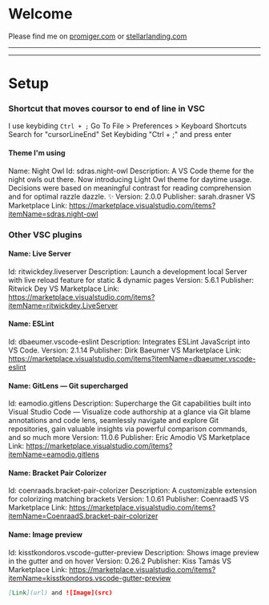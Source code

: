 # Welcome

Please find me on [promiger.com](https://promiger.com) or [stellarlanding.com](https://stellarlanding.com)

---
***



# Setup

### Shortcut that moves coursor to end of line in VSC
I use keybiding  ``` Ctrl + ; ```
Go To File > Preferences > Keyboard Shortcuts
Search for "cursorLineEnd"
Set Keybiding "Ctrl + ;" and press enter


#### Theme I'm using 
Name: Night Owl
Id: sdras.night-owl
Description: A VS Code theme for the night owls out there. Now introducing Light Owl theme for daytime usage. Decisions were based on meaningful contrast for reading comprehension and for optimal razzle dazzle. ✨
Version: 2.0.0
Publisher: sarah.drasner
VS Marketplace Link: https://marketplace.visualstudio.com/items?itemName=sdras.night-owl


### Other VSC plugins 
#### Name: Live Server
Id: ritwickdey.liveserver
Description: Launch a development local Server with live reload feature for static & dynamic pages
Version: 5.6.1
Publisher: Ritwick Dey
VS Marketplace Link: https://marketplace.visualstudio.com/items?itemName=ritwickdey.LiveServer


#### Name: ESLint
Id: dbaeumer.vscode-eslint
Description: Integrates ESLint JavaScript into VS Code.
Version: 2.1.14
Publisher: Dirk Baeumer
VS Marketplace Link: https://marketplace.visualstudio.com/items?itemName=dbaeumer.vscode-eslint


#### Name: GitLens — Git supercharged
Id: eamodio.gitlens
Description: Supercharge the Git capabilities built into Visual Studio Code — Visualize code authorship at a glance via Git blame annotations and code lens, seamlessly navigate and explore Git repositories, gain valuable insights via powerful comparison commands, and so much more
Version: 11.0.6
Publisher: Eric Amodio
VS Marketplace Link: https://marketplace.visualstudio.com/items?itemName=eamodio.gitlens


#### Name: Bracket Pair Colorizer
Id: coenraads.bracket-pair-colorizer
Description: A customizable extension for colorizing matching brackets
Version: 1.0.61
Publisher: CoenraadS
VS Marketplace Link: https://marketplace.visualstudio.com/items?itemName=CoenraadS.bracket-pair-colorizer

#### Name: Image preview
Id: kisstkondoros.vscode-gutter-preview
Description: Shows image preview in the gutter and on hover
Version: 0.26.2
Publisher: Kiss Tamás
VS Marketplace Link: https://marketplace.visualstudio.com/items?itemName=kisstkondoros.vscode-gutter-preview



```markdown
[Link](url) and ![Image](src)
```
